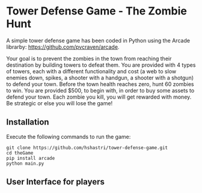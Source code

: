 # Tower Defense Game - The Zombie Hunt

A simple tower defense game has been coded in Python using the Arcade librarby: https://github.com/pvcraven/arcade. 

Your goal is to prevent the zombies in the town from reaching their destination by building towers to defeat them. You are provided with 4 types of towers, each with a different functionality and cost (a web to slow enemies down, spikes, a shooter with a handgun, a shooter with a shotgun) to defend your town. Before the town health reaches zero, hunt 60 zombies to win. You are provided $500, to begin with, in order to buy some assets to defend your town. Each zombie you kill, you will get rewarded with money. Be strategic or else you will lose the game!

## Installation

Execute the following commands to run the game:

```
git clone https://github.com/hshastri/tower-defense-game.git
cd theGame
pip install arcade
python main.py
```

## User Interface for players
